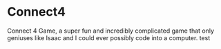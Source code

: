 # Connect4
Connect 4 Game, a super fun and incredibly complicated game that only geniuses like Isaac and I could ever possibly code into a computer. test
